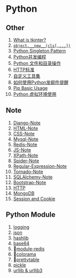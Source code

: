 # Python

## Other

1. [What is tkinter?](Other/tkinter.md)
2. [`object.__new__(cls[,...])`](Other/__new__.md)
3. [Python Singleton Pattern](Other/singleton-pattern.md)
4. [Python并发编程](Other/multiple_thread.md)
5. [Python 文件和目录操作](Other/file-operation.md)
6. [HTTP标准](Other/http.md)
7. [自定义工具集](Other/utils.py)
8. [如何使用Python发邮件提醒](Other/mail-python.md)
9. [Pip Basic Usage](Other/pip_usage.md)
10. [Python 虚拟环境使用](Other/virtualenv_usage.md)

## Note

1. [Django-Note](Note/django.md)
2. [HTML-Note](Note/html-core-basics.md)
3. [CSS-Note](Note/css-core-basics.md)
4. [Mysql-Note](Note/mysql-basics.md)
5. [Redis-Note](Note/redis-basics.md)
6. [JS-Note](Note/js-note.md)
7. [XPath-Note](Note/XPath-Note.md)
8. [Spider-Note](Note/spider.md)
9. [Regular-Expression-Note](Note/regular_expression.md)
10. [Tornado-Note](Note/tornado-note.md)
11. [SQLAlchemy-Note](Note/sqlalchemy-note.md)
12. [Bootstrap-Note](Note/bootstrap-note.md)
13. [HTTP](Note/http_protocol.md)
14. [MongoDB](Note/mongodb-note.md)
15. [Session and Cookie](Note/session_cookie.md)

## Python Module
1. [logging](Python-module/module-logging.md)
2. [json](Python-module/module-json.md)
3. [hashlib](Python-module/module-hashlib.md)
4. [base64](Python-module/module-hashlib.md)
5. :large_blue_circle:[module-redis](Python-module/redis-py-connect.md)
6. :large_blue_circle:[colorama](Python-module/module-colorama.md)
7. :large_blue_circle:[prettytable](Python-module/module-prettytable.md)
8. [pickle](Python-module/module-pickle.md)
9. [urllib & urllib3](Python-module/module-urllib-urllib3.md)


